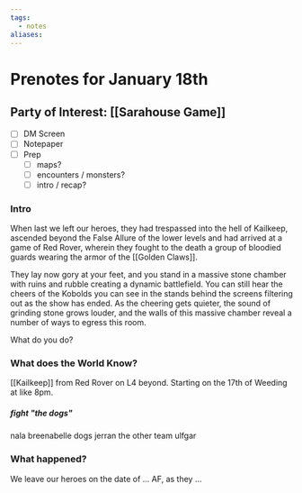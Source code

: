 ```yaml
---
tags:
  - notes
aliases:
---
```


# Prenotes for January 18th
## Party of Interest: [[Sarahouse Game]]
- [ ] DM Screen
- [ ] Notepaper
- [ ] Prep
	- [ ] maps?
	- [ ] encounters / monsters?
	- [ ] intro / recap?

### Intro
When last we left our heroes, they had trespassed into the hell of Kailkeep, ascended beyond the False Allure of the lower levels and had arrived at a game of Red Rover, wherein they fought to the death a group of bloodied guards wearing the armor of the [[Golden Claws]]. 

They lay now gory at your feet, and you stand in a massive stone chamber with ruins and rubble creating a dynamic battlefield. You can still hear the cheers of the Kobolds you can see in the stands behind the screens filtering out as the show has ended. As the cheering gets quieter, the sound of grinding stone grows louder, and the walls of this massive chamber reveal a number of ways to egress this room.

What do you do?

### What does the World Know?

[[Kailkeep]] from Red Rover on L4 beyond. Starting on the 17th of Weeding at like 8pm.

##### fight "the dogs"
nala
breenabelle
dogs
jerran
the other team
ulfgar

### What happened?


We leave our heroes on the date of ... AF, as they ...